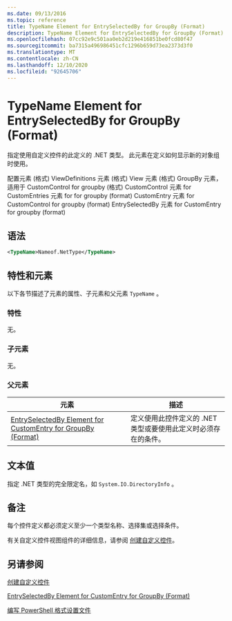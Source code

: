 ```yaml
---
ms.date: 09/13/2016
ms.topic: reference
title: TypeName Element for EntrySelectedBy for GroupBy (Format)
description: TypeName Element for EntrySelectedBy for GroupBy (Format)
ms.openlocfilehash: 07cc92e9c501aa0eb2d219e416851be0fcd80f47
ms.sourcegitcommit: ba7315a496986451cfc1296b659d73ea2373d3f0
ms.translationtype: MT
ms.contentlocale: zh-CN
ms.lasthandoff: 12/10/2020
ms.locfileid: "92645706"
---
```

# <a name="typename-element-for-entryselectedby-for-groupby-format"></a>TypeName Element for EntrySelectedBy for GroupBy (Format)

指定使用自定义控件的此定义的 .NET 类型。 此元素在定义如何显示新的对象组时使用。

配置元素 (格式) ViewDefinitions 元素 (格式) View 元素 (格式) GroupBy 元素，适用于 CustomControl for groupby (格式) CustomControl 元素 for CustomEntries 元素 for for groupby (format) CustomEntry 元素 for CustomControl for groupby (format) EntrySelectedBy 元素 for CustomEntry for groupby (format) 

## <a name="syntax"></a>语法

```xml
<TypeName>Nameof.NetType</TypeName>
```

## <a name="attributes-and-elements"></a>特性和元素

以下各节描述了元素的属性、子元素和父元素 `TypeName` 。

### <a name="attributes"></a>特性

无。

### <a name="child-elements"></a>子元素

无。

### <a name="parent-elements"></a>父元素

|元素|描述|
|-------------|-----------------|
|[EntrySelectedBy Element for CustomEntry for GroupBy (Format)](./entryselectedby-element-for-customentry-for-groupby-format.md)|定义使用此控件定义的 .NET 类型或要使用此定义时必须存在的条件。|

## <a name="text-value"></a>文本值

指定 .NET 类型的完全限定名，如 `System.IO.DirectoryInfo` 。

## <a name="remarks"></a>备注

每个控件定义都必须定义至少一个类型名称、选择集或选择条件。

有关自定义控件视图组件的详细信息，请参阅 [创建自定义控件](./creating-custom-controls.md)。

## <a name="see-also"></a>另请参阅

[创建自定义控件](./creating-custom-controls.md)

[EntrySelectedBy Element for CustomEntry for GroupBy (Format)](./entryselectedby-element-for-customentry-for-groupby-format.md)

[编写 PowerShell 格式设置文件](./writing-a-powershell-formatting-file.md)
